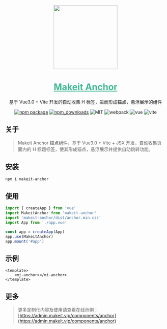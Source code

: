 <p align="center">
    <a href="https://admin.makeit.vip/">
        <img width="200" src="https://file.makeit.vip/MIIT/M00/00/00/ajRkHV_pUyOALE2LAAAtlj6Tt_s370.png">
    </a>
</p>

<h1 align="center" color="green">
    <a href="https://admin.makeit.vip/components/anchor" target="_blank" style="color: #41b995">
        Makeit Anchor
    </a>
</h1>

<div align="center">

基于 Vue3.0 + Vite 开发的自动收集 H 标签，进而形成锚点，悬浮展示的组件

[![npm package](https://img.shields.io/npm/v/makeit-anchor.svg?style=flat-square)](https://www.npmjs.org/package/makeit-anchor)
[![npm_downloads](http://img.shields.io/npm/dm/makeit-anchor.svg?style=flat-square)](http://www.npmtrends.com/makeit-anchor)
![MIT](https://img.shields.io/badge/license-MIT-ff69b4.svg)
![webpack](https://img.shields.io/badge/webpack-5.17.0-orange.svg)
![vue](https://img.shields.io/badge/vue-3.0.5-green.svg)
![vite](https://img.shields.io/badge/vite-1.0.0-yellow.svg)
</div>

## 关于

> Makeit Anchor 锚点组件，基于 Vue3.0 + Vite + JSX 开发，自动收集页面内的 H 标题标签，使其形成锚点，悬浮展示并提供自动跳转功能。

## 安装

```bash
npm i makeit-anchor
```

## 使用
```ts
import { createApp } from 'vue'
import MakeitAnchor from 'makeit-anchor'
import 'makeit-anchor/dist/anchor.min.css'
import App from './app.vue'

const app = createApp(App)
app.use(MakeitAnchor)
app.mount('#app')
```

## 示例
```vue
<template>
    <mi-anchor></mi-anchor>
</template>
```

## 更多
> 更多定制化内容及使用请查看在线示例：[https://admin.makeit.vip/components/anchor](https://admin.makeit.vip/components/anchor)